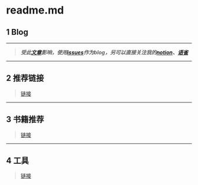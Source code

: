#  readme.md

<a name="hwy2C"></a>
## 1 Blog

---

> **_受此_**[**_文章_**](https://github.com/rainzhaojy/blogs/issues/1)**_影响，使用_**[**_issues_**](https://github.com/xiaonaoer/xiaonaoer.github.io/issues)**_作为blog，另可以直接关注我的[notion](https://www.notion.so/Personal-Home-aee4ceae4394461f9b7b2f5066426e7b)、[语雀](https://www.yuque.com/xiaonaoer)_**


---

<a name="fvcR9"></a>
## 2 推荐链接
> [链接](https://github.com/xiaonaoer/xiaonaoer.github.io/blob/master/referral_links.md)


---

<a name="YxIXb"></a>
## 3 书籍推荐
> [链接](https://github.com/xiaonaoer/xiaonaoer.github.io/blob/master/books.md)


---

<a name="9lCv2"></a>
## 4 工具
> [链接](https://github.com/xiaonaoer/xiaonaoer.github.io/blob/master/tools.md)



